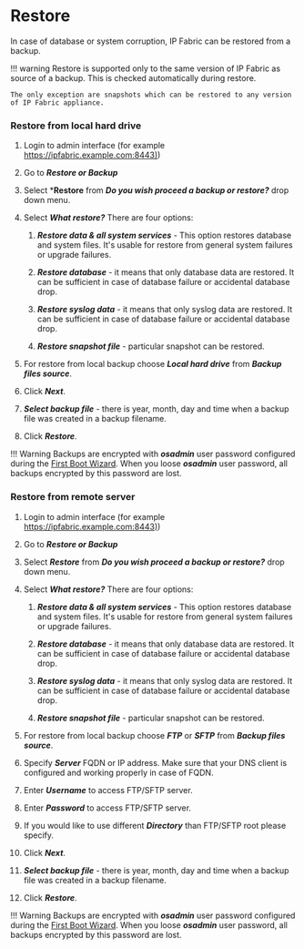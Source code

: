# Restore

In case of database or system corruption, IP Fabric can be restored from
a backup.


!!! warning
    Restore is supported only to the same version of IP Fabric as source of a backup. This is checked automatically during restore.

    The only exception are snapshots which can be restored to any version of IP Fabric appliance.

### Restore from local hard drive

1.  Login to admin interface (for
    example [https://ipfabric.example.com:8443)](https://nimpee.example.com:8443))

2.  Go to ***Restore or Backup***

3.  Select ***Restore** from ***Do you wish proceed a backup or
    restore?*** drop down menu.

4.  Select ***What restore?*** There are four options:

    1.  ***Restore data & all system services*** - This option restores
        database and system files. It's usable for restore from general
        system failures or upgrade failures.

    2.  ***Restore database*** - it means that only database data are
        restored. It can be sufficient in case of database failure or
        accidental database drop.

    3.  ***Restore syslog data*** - it means that only syslog data are
        restored. It can be sufficient in case of database failure or
        accidental database drop.

    4.  ***Restore snapshot file*** - particular snapshot can be
        restored.

5.  For restore from local backup choose ***Local hard drive*** from
    ***Backup files source***.

6.  Click ***Next***.

7.  ***Select backup file*** - there is year, month, day and time when a
    backup file was created in a backup filename.

8.  Click ***Restore***.


!!! Warning
    Backups are encrypted with ***osadmin*** user password configured during the [First Boot Wizard](Deploying_VMware_OVA_Virtual_Machine). When you loose ***osadmin*** user password, all backups encrypted by this password are lost.



### Restore from remote server

1.  Login to admin interface (for
    example [https://ipfabric.example.com:8443)](https://nimpee.example.com:8443))

2.  Go to ***Restore or Backup***

3.  Select ***Restore*** from ***Do you wish proceed a backup or
    restore?*** drop down menu.

4.  Select ***What restore?*** There are four options:

    1.  ***Restore data & all system services*** - This option restores
        database and system files. It's usable for restore from general
        system failures or upgrade failures.

    2.  ***Restore database*** - it means that only database data are
        restored. It can be sufficient in case of database failure or
        accidental database drop.

    3.  ***Restore syslog data*** - it means that only syslog data are
        restored. It can be sufficient in case of database failure or
        accidental database drop.

    4.  ***Restore snapshot file*** - particular snapshot can be
        restored.

5.  For restore from local backup choose ***FTP*** or ***SFTP*** from
    ***Backup files source***.

6.  Specify ***Server*** FQDN or IP address. Make sure that your DNS
    client is configured and working properly in case of FQDN.

7.  Enter ***Username*** to access FTP/SFTP server.

8.  Enter ***Password*** to access FTP/SFTP server.

9.  If you would like to use different ***Directory*** than
    FTP/SFTP root please specify.

10. Click ***Next***.

11. ***Select backup file*** - there is year, month, day and time when a
    backup file was created in a backup filename.

12. Click ***Restore***.


!!! Warning
    Backups are encrypted with ***osadmin*** user password configured during the [First Boot Wizard](Deploying_VMware_OVA_Virtual_Machine). When you loose ***osadmin*** user password, all backups encrypted by this password are lost.
